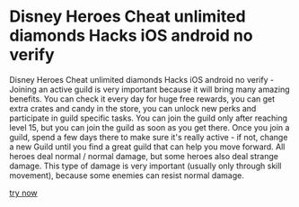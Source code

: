# Disney Heroes Cheat unlimited diamonds Hacks iOS android no verify

Disney Heroes Cheat unlimited diamonds Hacks iOS android no verify - Joining an active guild is very important because it will bring many amazing benefits. You can check it every day for huge free rewards, you can get extra crates and candy in the store, you can unlock new perks and participate in guild specific tasks. You can join the guild only after reaching level 15, but you can join the guild as soon as you get there. Once you join a guild, spend a few days there to make sure it's really active - if not, change a new Guild until you find a great guild that can help you move forward. All heroes deal normal / normal damage, but some heroes also deal strange damage. This type of damage is very important (usually only through skill movement), because some enemies can resist normal damage.

<a href="https://non-cgplus.com/disney-heroes-battle-mode/">try now</a>
